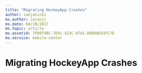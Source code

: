 ```yaml
---
title: "Migrating HockeyApp Crashes"
author: ianjanicki
ms.author: iajanji
ms.date: 04/10/2017
ms.topic: article
ms.assetid: 7FB974BC-7D91-423C-A7A1-D6D0AD33FC7D
ms.service: mobile-center
---
```


# Migrating HockeyApp Crashes
